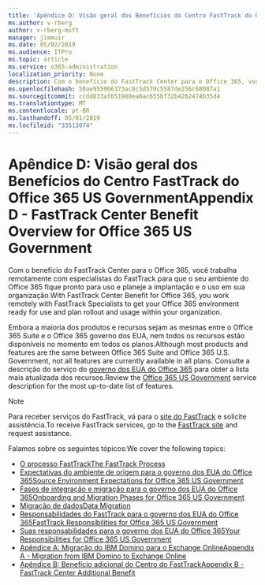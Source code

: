 ```yaml
---
title: 'Apêndice D: Visão geral dos Benefícios do Centro FastTrack do Office 365 US Government'
ms.author: v-rberg
author: v-rberg-msft
manager: jimmuir
ms.date: 05/02/2019
ms.audience: ITPro
ms.topic: article
ms.service: o365-administration
localization_priority: None
description: Com o benefício do FastTrack Center para o Office 365, você trabalha remotamente com especialistas do FastTrack para que o seu ambiente do Office 365 fique pronto para uso e planeje a implantação e o uso em sua organização.
ms.openlocfilehash: 50ae955966373ac8c5d570c5587de256c68087a1
ms.sourcegitcommit: ccdd833af651980ea6ac655bf32b4262474b35d4
ms.translationtype: MT
ms.contentlocale: pt-BR
ms.lasthandoff: 05/01/2019
ms.locfileid: "33513074"
---
```

# <a name="appendix-d---fasttrack-center-benefit-overview-for-office-365-us-government"></a><span data-ttu-id="bb52c-103">Apêndice D: Visão geral dos Benefícios do Centro FastTrack do Office 365 US Government</span><span class="sxs-lookup"><span data-stu-id="bb52c-103">Appendix D - FastTrack Center Benefit Overview for Office 365 US Government</span></span>

<span data-ttu-id="bb52c-104">Com o benefício do FastTrack Center para o Office 365, você trabalha remotamente com especialistas do FastTrack para que o seu ambiente do Office 365 fique pronto para uso e planeje a implantação e o uso em sua organização.</span><span class="sxs-lookup"><span data-stu-id="bb52c-104">With FastTrack Center Benefit for Office 365, you work remotely with FastTrack Specialists to get your Office 365 environment ready for use and plan rollout and usage within your organization.</span></span> 
  
<span data-ttu-id="bb52c-105">Embora a maioria dos produtos e recursos sejam as mesmas entre o Office 365 Suite e o Office 365 governo dos EUA, nem todos os recursos estão disponíveis no momento em todos os planos.</span><span class="sxs-lookup"><span data-stu-id="bb52c-105">Although most products and features are the same between Office 365 Suite and Office 365 U.S. Government, not all features are currently available in all plans.</span></span> <span data-ttu-id="bb52c-106">Consulte a descrição do serviço do [governo dos EUA do Office 365](https://aka.ms/aboutgovcloud) para obter a lista mais atualizada dos recursos.</span><span class="sxs-lookup"><span data-stu-id="bb52c-106">Review the [Office 365 US Government](https://aka.ms/aboutgovcloud) service description for the most up-to-date list of features.</span></span>

> [!NOTE]
> <span data-ttu-id="bb52c-107">Para receber serviços do FastTrack, vá para o [site do FastTrack](https://go.microsoft.com/fwlink/?linkid=780698) e solicite assistência.</span><span class="sxs-lookup"><span data-stu-id="bb52c-107">To receive FastTrack services, go to the [FastTrack site](https://go.microsoft.com/fwlink/?linkid=780698) and request assistance.</span></span>  

<span data-ttu-id="bb52c-108">Falamos sobre os seguintes tópicos:</span><span class="sxs-lookup"><span data-stu-id="bb52c-108">We cover the following topics:</span></span>
- [<span data-ttu-id="bb52c-109">O processo FastTrack</span><span class="sxs-lookup"><span data-stu-id="bb52c-109">The FastTrack Process</span></span>](O365-fasttrack-process.md) 
- [<span data-ttu-id="bb52c-110">Expectativas do ambiente de origem para o governo dos EUA do Office 365</span><span class="sxs-lookup"><span data-stu-id="bb52c-110">Source Environment Expectations for Office 365 US Government</span></span>](US-Gov-appendix-source-environment-expectations.md)   
- [<span data-ttu-id="bb52c-111">Fases de integração e migração para o governo dos EUA do Office 365</span><span class="sxs-lookup"><span data-stu-id="bb52c-111">Onboarding and Migration Phases for Office 365 US Government</span></span>](US-Gov-appendix-onboarding-and-migration.md)
- [<span data-ttu-id="bb52c-112">Migração de dados</span><span class="sxs-lookup"><span data-stu-id="bb52c-112">Data Migration</span></span>](O365-data-migration.md)    
- [<span data-ttu-id="bb52c-113">Responsabilidades do FastTrack para o governo dos EUA do Office 365</span><span class="sxs-lookup"><span data-stu-id="bb52c-113">FastTrack Responsibilities for Office 365 US Government</span></span>](US-Gov-appendix-fasttrack-responsibilities.md)   
- [<span data-ttu-id="bb52c-114">Suas responsabilidades para o governo dos EUA do Office 365</span><span class="sxs-lookup"><span data-stu-id="bb52c-114">Your Responsibilities for Office 365 US Government</span></span>](US-Gov-appendix-your-responsibilities.md) 
- [<span data-ttu-id="bb52c-115">Apêndice A: Migração do IBM Domino para o Exchange Online</span><span class="sxs-lookup"><span data-stu-id="bb52c-115">Appendix A - Migration from IBM Domino to Exchange Online</span></span>](O365-from-ibm-domino-to-exchange-online.md)   
- [<span data-ttu-id="bb52c-116">Apêndice B: Benefício adicional do Centro do FastTrack</span><span class="sxs-lookup"><span data-stu-id="bb52c-116">Appendix B - FastTrack Center Additional Benefit</span></span>](O365-fasttrack-additional-benefits.md)


